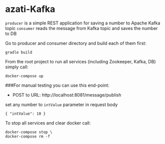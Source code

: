 azati-Kafka
===

`producer` is a simple REST application for saving a number to Apache Kafka topic
`consumer` reads the message from Kafka topic and saves the number to DB
 
Go to producer and consumer directory and build each of them first:

```
gradle build
```

From the root project to run all services (including Zookeeper, Kafka, DB) simply call:

```
docker-compose up
```

###For manual testing you can use this end-point:

- POST to URL:  http://localhost:8081/message/publish

set any number to `intValue` parameter in request body
```
{ "intValue": 10 }
```
To stop all services and clear docker call:

```
docker-compose stop \
docker-compose rm -f
```
